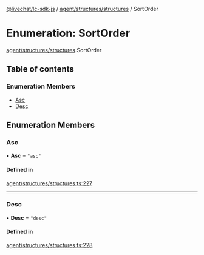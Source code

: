 [@livechat/lc-sdk-js](../README.md) / [agent/structures/structures](../modules/agent_structures_structures.md) / SortOrder

# Enumeration: SortOrder

[agent/structures/structures](../modules/agent_structures_structures.md).SortOrder

## Table of contents

### Enumeration Members

- [Asc](agent_structures_structures.SortOrder.md#asc)
- [Desc](agent_structures_structures.SortOrder.md#desc)

## Enumeration Members

### Asc

• **Asc** = ``"asc"``

#### Defined in

[agent/structures/structures.ts:227](https://github.com/livechat/lc-sdk-js/blob/c7b3817/src/agent/structures/structures.ts#L227)

___

### Desc

• **Desc** = ``"desc"``

#### Defined in

[agent/structures/structures.ts:228](https://github.com/livechat/lc-sdk-js/blob/c7b3817/src/agent/structures/structures.ts#L228)
